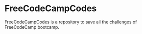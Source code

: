 # FreeCodeCampCodes
FreeCodeCampCodes is a repository to save all the challenges of FreeCodeCamp bootcamp.

